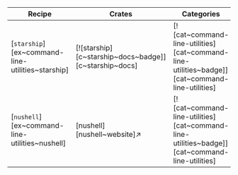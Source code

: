 | Recipe | Crates | Categories |
|--------|--------|------------|
| [`starship`][ex~command-line-utilities~starship] | [![starship][c~starship~docs~badge]][c~starship~docs] | [![cat~command-line-utilities][cat~command-line-utilities~badge]][cat~command-line-utilities] |
| [`nushell`][ex~command-line-utilities~nushell] | [nushell][nushell~website]↗ | [![cat~command-line-utilities][cat~command-line-utilities~badge]][cat~command-line-utilities] |
